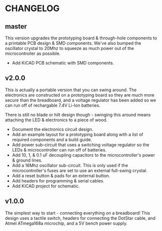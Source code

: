 # CHANGELOG

## master

This version upgrades the prototyping board & through-hole components to a
printable PCB design & SMD components. We've also bumped the oscillator crystal
to 20Mhz to squeeze as much power out of the microcontroller as possible.

* Add KiCAD PCB schematic with SMD components.

## v2.0.0

This is actually a portable version that you can swing around. The electronics
are constructed on a prototyping board so they are much more secure than the
breadboard, and a voltage regulator has been added so we can run off of
rechargable 7.4V Li-Ion batteries.

There is still no blade or hilt design though - swinging this around means
attaching the LED & electronics to a piece of wood.

* Document the electronics circuit design.
* Add an example layout for a prototyping board along with a list of required
  components and a build guide.
* Add power sub-circuit that uses a switching voltage regulator so the LEDs &
  microcontroller can run off of batteries.
* Add 10, 1, & 0.1 uF decoupling capacitors to the microcontroller's power &
  ground lines.
* Add a 16Mhz oscillator sub-circuit. This is only used if the
  microcontroller's fuses are set to use an external full-swing crystal.
* Add a reset button & pads for an external button.
* Add headers for programming & serial cables.
* Add KiCAD project for schematic.


## v1.0.0

The simplest way to start - connecting everything on a breadboard! This design
uses a tactile switch, headers for connecting the DotStar cable, and Atmel
ATmega168a microchip, and a 5V bench power supply.
